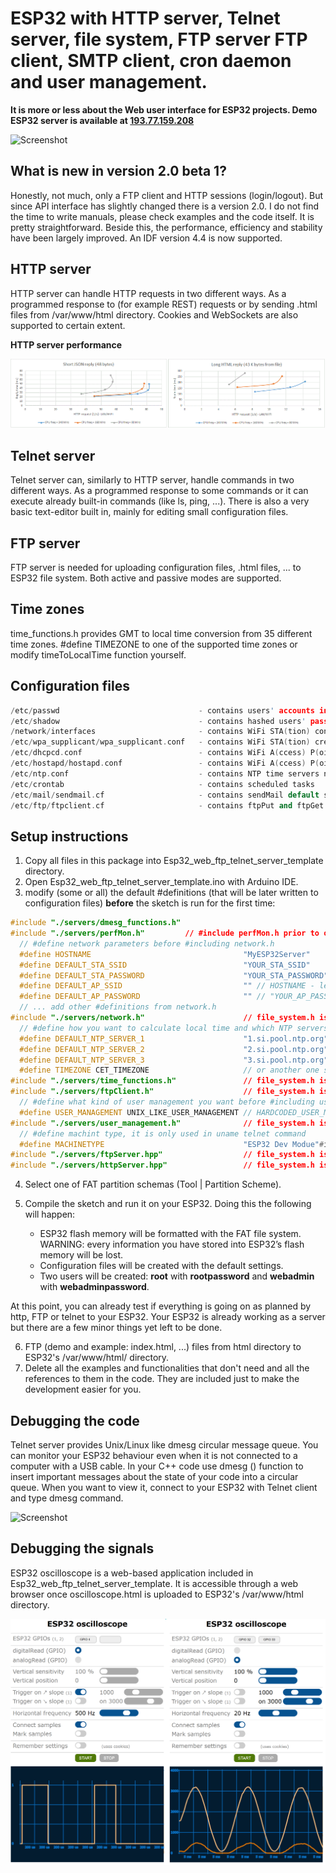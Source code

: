 # ESP32 with HTTP server, Telnet server, file system, FTP server FTP client, SMTP client, cron daemon and user management.


**It is more or less about the Web user interface for ESP32 projects. Demo ESP32 server is available at [193.77.159.208](http://193.77.159.208)**


![Screenshot](presentation.gif)


## What is new in version 2.0 beta 1?


Honestly, not much, only a FTP client and HTTP sessions (login/logout). But since API interface has slightly changed there is a version 2.0. I do not find the time to write manuals, please check examples and the code itself. It is pretty straightforward.
Beside this, the performance, efficiency and stability have been largely improved. An IDF version 4.4 is now supported.


## HTTP server


HTTP server can handle HTTP requests in two different ways. As a programmed response to (for example REST) requests or by sending .html files from /var/www/html directory. Cookies and WebSockets are also supported to certain extent.

**HTTP server performance** 

![HTTP server performance](performance.gif)


## Telnet server


Telnet server can, similarly to HTTP server, handle commands in two different ways. As a programmed response to some commands or it can execute already built-in commands (like ls, ping, ...). There is also a very basic text-editor built in, mainly for editing small configuration files.


## FTP server


FTP server is needed for uploading configuration files, .html files, ... to ESP32 file system. Both active and passive modes are supported.


## Time zones


time_functions.h provides GMT to local time conversion from 35 different time zones. #define TIMEZONE to one of the supported time zones or modify timeToLocalTime function yourself. 


## Configuration files


```C++
/etc/passwd                               - contains users' accounts information
/etc/shadow                               - contains hashed users' passwords
/network/interfaces                       - contains WiFi STA(tion) configuration
/etc/wpa_supplicant/wpa_supplicant.conf   - contains WiFi STA(tion) credentials
/etc/dhcpcd.conf                          - contains WiFi A(ccess) P(oint) configuration
/etc/hostapd/hostapd.conf                 - contains WiFi A(ccess) P(oint) credentials
/etc/ntp.conf                             - contains NTP time servers names
/etc/crontab                              - contains scheduled tasks
/etc/mail/sendmail.cf                     - contains sendMail default settings
/etc/ftp/ftpclient.cf                     - contains ftpPut and ftpGet default settings
```


## Setup instructions


1. Copy all files in this package into Esp32_web_ftp_telnet_server_template directory.
2. Open Esp32_web_ftp_telnet_server_template.ino with Arduino IDE.
3. modify (some or all) the default #definitions (that will be later written to configuration files) **before** the sketch is run for the first time:

```C++
#include "./servers/dmesg_functions.h"
#include "./servers/perfMon.h"         // #include perfMon.h prior to other modules to make sure you're monitoring everything#include "./servers/file_system.h"  
  // #define network parameters before #including network.h  
  #define HOSTNAME                                  "MyESP32Server"
  #define DEFAULT_STA_SSID                          "YOUR_STA_SSID"  
  #define DEFAULT_STA_PASSWORD                      "YOUR_STA_PASSWORD"  
  #define DEFAULT_AP_SSID                           "" // HOSTNAME - leave empty if you don't want to use AP
  #define DEFAULT_AP_PASSWORD                       "" // "YOUR_AP_PASSWORD" - at least 8 characters  
  // ... add other #definitions from network.h
#include "./servers/network.h"                      // file_system.h is needed prior to #including network.h if you want to store the default parameters  
  // #define how you want to calculate local time and which NTP servers GMT will be synchronized with before #including time_functions.h  
  #define DEFAULT_NTP_SERVER_1                      "1.si.pool.ntp.org"  
  #define DEFAULT_NTP_SERVER_2                      "2.si.pool.ntp.org"  
  #define DEFAULT_NTP_SERVER_3                      "3.si.pool.ntp.org"  
  #define TIMEZONE CET_TIMEZONE                     // or another one supported in time_functions.h
#include "./servers/time_functions.h"               // file_system.h is needed prior to #including time_functions.h if you want to store the default parameters#include "./servers/httpClient.h"
#include "./servers/ftpClient.h"                    // file_system.h is needed prior to #including ftpClient.h if you want to store the default parameters#include "./servers/smtpClient.h"                   // file_system.h is needed prior to #including smtpClient.h if you want to store the default parameters  
  // #define what kind of user management you want before #including user_management.h  
  #define USER_MANAGEMENT UNIX_LIKE_USER_MANAGEMENT // HARDCODED_USER_MANAGEMENT // NO_USER_MANAGEMENT
#include "./servers/user_management.h"              // file_system.h is needed prior to #including user_management.h in case of UNIX_LIKE_USER_MANAGEMENT  
  // #define machint type, it is only used in uname telnet command  
  #define MACHINETYPE                               "ESP32 Dev Modue"#include "./servers/telnetServer.hpp"               // needs almost all the above files for the whole functionality
#include "./servers/ftpServer.hpp"                  // file_system.h is also necessary to use ftpServer.h
#include "./servers/httpServer.hpp"                 // file_system.h is needed prior to #including httpServer.h if you want server also to serve .html and other files
```

4. Select one of FAT partition schemas (Tool | Partition Scheme).
5. Compile the sketch and run it on your ESP32. Doing this the following will happen:

   - ESP32 flash memory will be formatted with the FAT file system. WARNING: every information you have stored into ESP32’s flash memory will be lost.
   - Configuration files will be created with the default settings.
   - Two users will be created: **root** with **rootpassword** and **webadmin** with **webadminpassword**.

At this point, you can already test if everything is going on as planned by http, FTP or telnet to your ESP32. Your ESP32 is already working as a server but there are a few minor things yet left to be done.

6. FTP (demo and example: index.html, ...) files from html directory to ESP32's /var/www/html/ directory.
7. Delete all the examples and functionalities that don't need and all the references to them in the code. They are included just to make the development easier for you.


## Debugging the code 


Telnet server provides Unix/Linux like dmesg circular message queue. You can monitor your ESP32 behaviour even when it is not connected to a computer with a USB cable. In your C++ code use dmesg () function to insert important messages about the state of your code into a circular queue. When you want to view it, connect to your ESP32 with Telnet client and type dmesg command.


![Screenshot](dmesg.png)


## Debugging the signals


ESP32 oscilloscope is a web-based application included in Esp32_web_ftp_telnet_server_template. It is accessible through a web browser once oscilloscope.html is uploaded to ESP32's /var/www/html directory.


![Screenshot](oscilloscope.png)
